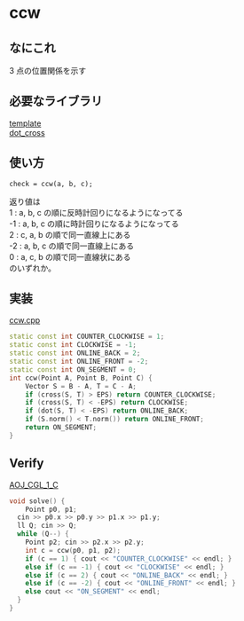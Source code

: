 # ccw

## なにこれ
3 点の位置関係を示す

## 必要なライブラリ
[template](https://github.com/Oxojo/Oxojo-Library/blob/main/Geometry/template.md) <br>
[dot_cross](https://github.com/Oxojo/Oxojo-Library/blob/main/Geometry/dot_cross.md)

## 使い方
```
check = ccw(a, b, c);
```
返り値は<br>
1 : a, b, c の順に反時計回りになるようになってる<br>
-1 : a, b, c の順に時計回りになるようになってる<br>
2 : c, a, b の順で同一直線上にある<br>
-2 : a, b, c の順で同一直線上にある<br>
0 : a, c, b の順で同一直線状にある<br>
のいずれか。

## 実装
[ccw.cpp](https://github.com/Oxojo/Oxojo-Library/blob/main/Geometry/ccw.cpp)
```cpp
static const int COUNTER_CLOCKWISE = 1;
static const int CLOCKWISE = -1;
static const int ONLINE_BACK = 2;
static const int ONLINE_FRONT = -2;
static const int ON_SEGMENT = 0;
int ccw(Point A, Point B, Point C) {
    Vector S = B - A, T = C - A;
    if (cross(S, T) > EPS) return COUNTER_CLOCKWISE;
    if (cross(S, T) < -EPS) return CLOCKWISE; 
    if (dot(S, T) < -EPS) return ONLINE_BACK; 
    if (S.norm() < T.norm()) return ONLINE_FRONT;
    return ON_SEGMENT;
}
```

## Verify
[AOJ_CGL_1_C](https://onlinejudge.u-aizu.ac.jp/courses/library/4/CGL/all/CGL_1_C)
```cpp
void solve() {
	Point p0, p1;
  cin >> p0.x >> p0.y >> p1.x >> p1.y;
  ll Q; cin >> Q;
  while (Q--) {
    Point p2; cin >> p2.x >> p2.y;
    int c = ccw(p0, p1, p2);
    if (c == 1) { cout << "COUNTER_CLOCKWISE" << endl; }
    else if (c == -1) { cout << "CLOCKWISE" << endl; }
    else if (c == 2) { cout << "ONLINE_BACK" << endl; }
    else if (c == -2) { cout << "ONLINE_FRONT" << endl; }
    else cout << "ON_SEGMENT" << endl;
  }
}
```
